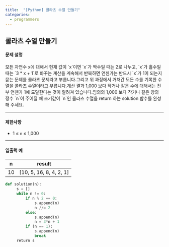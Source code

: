 ```yaml
---
title:  "[Python] 콜라츠 수열 만들기"
categories:
  - programmers
---
```


## 콜라츠 수열 만들기

#### 문제 설명<br/>

<div class="notice" markdown="1">
모든 자연수 x에 대해서 현재 값이 `x`이면 `x`가 짝수일 때는 2로 나누고, `x`가 홀수일 때는 `3 * x + 1`로 바꾸는 계산을 계속해서 반복하면 언젠가는 반드시 `x`가 1이 되는지 묻는 문제를 콜라츠 문제라고 부릅니다.그리고 위 과정에서 거쳐간 모든 수를 기록한 수열을 콜라츠 수열이라고 부릅니다.계산 결과 1,000 보다 작거나 같은 수에 대해서는 전부 언젠가 1에 도달한다는 것이 알려져 있습니다.임의의 1,000 보다 작거나 같은 양의 정수 `n`이 주어질 때 초기값이 `n`인 콜라츠 수열을 return 하는 solution 함수를 완성해 주세요.
</div>



---

#### 제한사항

- 1 ≤ `n` ≤ 1,000

---

#### 입출력 예

| n   | result                  |
| --- | ----------------------- |
| 10  | [10, 5, 16, 8, 4, 2, 1] |

```python
def solution(n):
     s = []
     while n != 0:
         if n % 2 == 0:
             s.append(n)
             n //= 2
         else:
             s.append(n)
             n = 3*n + 1
         if (n == 1):
             s.append(n) 
             break
     return s
```